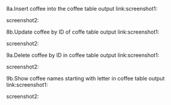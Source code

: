 8a.Insert coffee into the coffee table output link:screenshot1:

screenshot2:

8b.Update coffee by ID of coffe table output link:screenshot1:

screenshot2:

9a.Delete coffee by ID in coffee table output link:screenshot1:

screenshot2:

9b.Show coffee names starting with letter in coffee table output link:screenshot1:

screenshot2:
